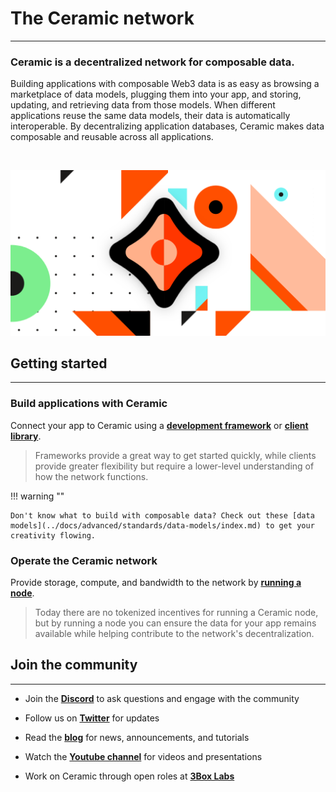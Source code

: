 # **The Ceramic network**

---

### **Ceramic is a decentralized network for composable data.**

Building applications with composable Web3 data is as easy as browsing a marketplace of data models, plugging them into your app, and storing, updating, and retrieving data from those models. When different applications reuse the same data models, their data is automatically interoperable. By decentralizing application databases, Ceramic makes data composable and reusable across all applications.

</br>

![](../images/image-ceramic-opengraph.png)

## **Getting started**

---

### **Build applications with Ceramic**

Connect your app to Ceramic using a [**development framework**](../build/frameworks/index.md) or [**client library**](../build/clients/index.md).

> Frameworks provide a great way to get started quickly, while clients provide greater flexibility but require a lower-level understanding of how the network functions.

!!! warning ""

    Don't know what to build with composable data? Check out these [data models](../docs/advanced/standards/data-models/index.md) to get your creativity flowing.

### **Operate the Ceramic network**

Provide storage, compute, and bandwidth to the network by [**running a node**](../run/index.md).

> Today there are no tokenized incentives for running a Ceramic node, but by running a node you can ensure the data for your app remains available while helping contribute to the network's decentralization.

## **Join the community**

---

- Join the [**Discord**](https://chat.ceramic.network) to ask questions and engage with the community

- Follow us on [**Twitter**](https://twitter.com/ceramicnetwork) for updates

- Read the [**blog**](https://blog.ceramic.network) for news, announcements, and tutorials

- Watch the [**Youtube channel**](https://www.youtube.com/channel/UCgCLq5dx7sX-yUrrEbtYqVw) for videos and presentations

- Work on Ceramic through open roles at [**3Box Labs**](https://www.keyvalues.com/3box-labs)
